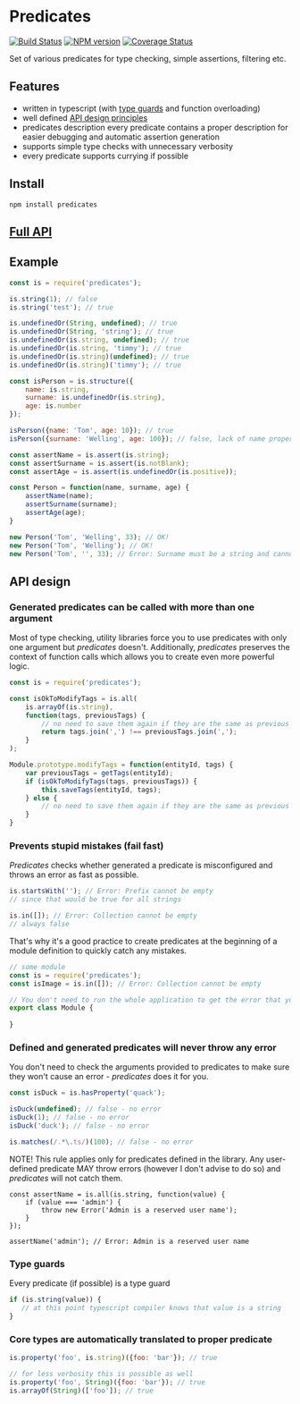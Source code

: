 # Predicates
[![Build Status](https://travis-ci.org/wookieb/predicates.svg)](https://travis-ci.org/wookieb/predicates)
[![NPM version](https://badge.fury.io/js/predicates.svg)](http://badge.fury.io/js/predicates)
[![Coverage Status](https://coveralls.io/repos/github/wookieb/predicates/badge.svg?branch=master)](https://coveralls.io/github/wookieb/predicates?branch=master)

Set of various predicates for type checking, simple assertions, filtering etc.

## Features
* written in typescript (with [type guards](#type-guards) and function overloading)
* well defined [API design principles](#api-design)
* predicates description every predicate contains a proper description for easier debugging and automatic assertion generation
* supports simple type checks with unnecessary verbosity
* every predicate supports currying if possible

## Install
```
npm install predicates
```
## [Full API](API.md)

## Example

```js
const is = require('predicates');

is.string(1); // false
is.string('test'); // true

is.undefinedOr(String, undefined); // true
is.undefinedOr(String, 'string'); // true
is.undefinedOr(is.string, undefined); // true
is.undefinedOr(is.string, 'timmy'); // true
is.undefinedOr(is.string)(undefined); // true
is.undefinedOr(is.string)('timmy'); // true

const isPerson = is.structure({
	name: is.string,
	surname: is.undefinedOr(is.string),
	age: is.number
});

isPerson({name: 'Tom', age: 10}); // true
isPerson({surname: 'Welling', age: 100}); // false, lack of name property
``` 

```js
const assertName = is.assert(is.string);
const assertSurname = is.assert(is.notBlank);
const assertAge = is.assert(is.undefinedOr(is.positive));

const Person = function(name, surname, age) {
    assertName(name);
    assertSurname(surname);
    assertAge(age);
}

new Person('Tom', 'Welling', 33); // OK!
new Person('Tom', 'Welling'); // OK!
new Person('Tom', '', 33); // Error: Surname must be a string and cannot be emptye
```

## API design

### Generated predicates can be called with more than one argument

Most of type checking, utility libraries force you to use predicates with only one argument but _predicates_ doesn't.
Additionally, _predicates_ preserves the context of function calls which allows you to create even more powerful logic.


```js
const is = require('predicates');

const isOkToModifyTags = is.all(
    is.arrayOf(is.string), 
    function(tags, previousTags) {
        // no need to save them again if they are the same as previous ones
        return tags.join(',') !== previousTags.join(',');
    }
);

Module.prototype.modifyTags = function(entityId, tags) {
    var previousTags = getTags(entityId);
    if (isOkToModifyTags(tags, previousTags)) {
        this.saveTags(entityId, tags);
    } else {
        // no need to save them again if they are the same as previous ones
    }
}
```

### Prevents stupid mistakes (fail fast)
_Predicates_ checks whether generated a predicate is misconfigured and throws an error as fast as possible.

```js
is.startsWith(''); // Error: Prefix cannot be empty
// since that would be true for all strings

is.in([]); // Error: Collection cannot be empty
// always false
```

That's why it's a good practice to create predicates at the beginning of a module definition to quickly catch any mistakes.

```js
// some module
const is = require('predicates');
const isImage = is.in([]); // Error: Collection cannot be empty

// You don't need to run the whole application to get the error that your predicate is wrong
export class Module {
    
}
```

### Defined and generated predicates will never throw any error
You don't need to check the arguments provided to predicates to make sure they won't cause an error - _predicates_ does it for you.

```js
const isDuck = is.hasProperty('quack');

isDuck(undefined); // false - no error
isDuck(1); // false - no error
isDuck('duck'); // false - no error

is.matches(/.*\.ts/)(100); // false - no error
```

NOTE! This rule applies only for predicates defined in the library. Any user-defined predicate MAY throw errors (however I don't advise to do so) and _predicates_ will not catch them.

```
const assertName = is.all(is.string, function(value) {
    if (value === 'admin') {
        throw new Error('Admin is a reserved user name');
    }
});

assertName('admin'); // Error: Admin is a reserved user name
```

### Type guards 
Every predicate (if possible) is a type guard
```typescript
if (is.string(value)) {
   // at this point typescript compiler knows that value is a string 
}
```

### Core types are automatically translated to proper predicate

```js
is.property('foo', is.string)({foo: 'bar'}); // true

// for less verbosity this is possible as well
is.property('foo', String)({foo: 'bar'}); // true
is.arrayOf(String)(['foo']); // true
```
